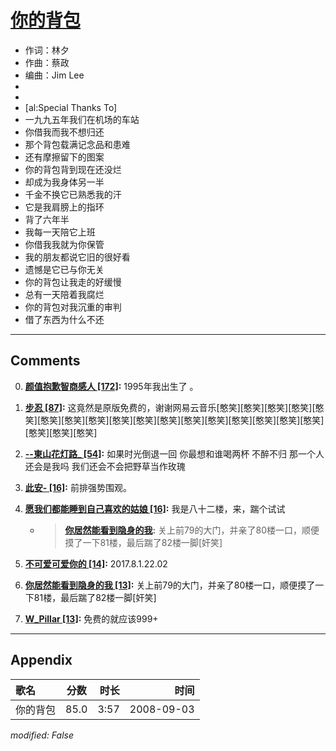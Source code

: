 # [你的背包](https://music.163.com/song?id=409941731)

* 作词：林夕
* 作曲：蔡政
* 编曲：Jim Lee
*
*
* [al:Special Thanks To]
* 一九九五年我们在机场的车站
* 你借我而我不想归还
* 那个背包载满记念品和患难
* 还有摩擦留下的图案
* 你的背包背到现在还没烂
* 却成为我身体另一半
* 千金不换它已熟悉我的汗
* 它是我肩膀上的指环
* 背了六年半
* 我每一天陪它上班
* 你借我我就为你保管
* 我的朋友都说它旧的很好看
* 遗憾是它已与你无关
* 你的背包让我走的好缓慢
* 总有一天陪着我腐烂
* 你的背包对我沉重的审判
* 借了东西为什么不还


---

## Comments
0. **[颜值抱歉智商感人 \[172\]](https://music.163.com/#/user/home?id=254576763):** 1995年我出生了 。

1. **[步忍 \[87\]](https://music.163.com/#/user/home?id=296086509):** 这竟然是原版免费的，谢谢网易云音乐[憨笑][憨笑][憨笑][憨笑][憨笑][憨笑][憨笑][憨笑][憨笑][憨笑][憨笑][憨笑][憨笑][憨笑][憨笑][憨笑][憨笑][憨笑][憨笑][憨笑]

2. **[--東山花灯路_ \[54\]](https://music.163.com/#/user/home?id=509055105):** 如果时光倒退一回   你最想和谁喝两杯   不醉不归     那一个人还会是我吗   我们还会不会把野草当作玫瑰

3. **[此安- \[16\]](https://music.163.com/#/user/home?id=416046401):** 前排强势围观。

4. **[愿我们都能睡到自己喜欢的姑娘 \[16\]](https://music.163.com/#/user/home?id=271456410):** 我是八十二楼，来，踹个试试
	* > **[你居然能看到隐身的我](https://music.163.com/#/user/home?id=322895271):** 关上前79的大门，并亲了80楼一口，顺便摸了一下81楼，最后踹了82楼一脚[奸笑]

5. **[不可爱可爱你的 \[14\]](https://music.163.com/#/user/home?id=333340391):** 2017.8.1.22.02

6. **[你居然能看到隐身的我 \[13\]](https://music.163.com/#/user/home?id=322895271):** 关上前79的大门，并亲了80楼一口，顺便摸了一下81楼，最后踹了82楼一脚[奸笑]

7. **[W_Pillar \[13\]](https://music.163.com/#/user/home?id=368478694):** 免费的就应该999+



---

## Appendix

|歌名|分数|时长|时间|
|:---|:---:|---:|---:|
|你的背包|85.0|3:57|2008-09-03

*modified: False*